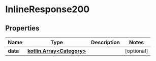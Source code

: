 
# InlineResponse200

## Properties
Name | Type | Description | Notes
------------ | ------------- | ------------- | -------------
**data** | [**kotlin.Array&lt;Category&gt;**](Category.md) |  |  [optional]



